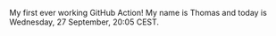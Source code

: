 My first ever working GitHub Action!
My name is Thomas and today is Wednesday, 27 September, 20:05 CEST. 
